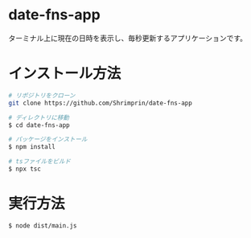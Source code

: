 # date-fns-app

ターミナル上に現在の日時を表示し、毎秒更新するアプリケーションです。

# インストール方法

```bash
# リポジトリをクローン
git clone https://github.com/Shrimprin/date-fns-app

# ディレクトリに移動
$ cd date-fns-app

# パッケージをインストール
$ npm install

# tsファイルをビルド
$ npx tsc
```

# 実行方法

```bash
$ node dist/main.js
```
